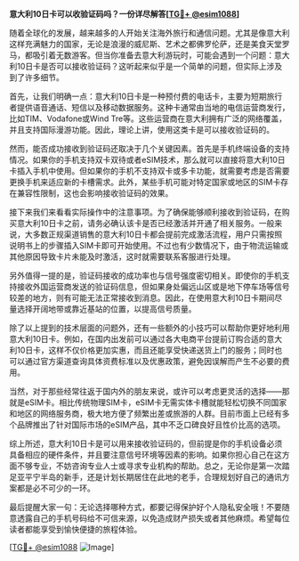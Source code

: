 **意大利10日卡可以收验证码吗？一份详尽解答[[TG💪+ @esim1088](https://t.me/s/esim1088)]**

随着全球化的发展，越来越多的人开始关注海外旅行和通信问题。尤其是像意大利这样充满魅力的国家，无论是浪漫的威尼斯、艺术之都佛罗伦萨，还是美食天堂罗马，都吸引着无数游客。但当你准备去意大利游玩时，可能会遇到一个问题：意大利10日卡是否可以接收验证码？这听起来似乎是一个简单的问题，但实际上涉及到了许多细节。

首先，让我们明确一点：意大利10日卡是一种预付费的电话卡，主要为短期旅行者提供语音通话、短信以及移动数据服务。这种卡通常由当地的电信运营商发行，比如TIM、Vodafone或Wind Tre等。这些运营商在意大利拥有广泛的网络覆盖，并且支持国际漫游功能。因此，理论上讲，使用这类卡是可以接收验证码的。

然而，能否成功接收到验证码还取决于几个关键因素。首先是手机终端设备的支持情况。如果你的手机支持双卡双待或者eSIM技术，那么就可以直接将意大利10日卡插入手机中使用。但如果你的手机不支持双卡或多卡功能，就需要考虑是否需要更换手机来适应新的卡槽需求。此外，某些手机可能对特定国家或地区的SIM卡存在兼容性限制，这也会影响接收验证码的效果。

接下来我们来看看实际操作中的注意事项。为了确保能够顺利接收到验证码，在购买意大利10日卡之前，请务必确认该卡是否已经激活并开通了相关服务。一般来说，大多数正规渠道销售的意大利10日卡都会提前完成激活流程，用户只需按照说明书上的步骤插入SIM卡即可开始使用。不过也有少数情况下，由于物流运输或其他原因导致卡片未能及时激活，这时就需要联系客服进行处理。

另外值得一提的是，验证码接收的成功率也与信号强度密切相关。即使你的手机支持接收外国运营商发送的验证码信息，但如果身处偏远山区或是地下停车场等信号较差的地方，则有可能无法正常接收到消息。因此，在使用意大利10日卡期间尽量选择开阔地带或靠近基站的位置，以提高信号质量。

除了以上提到的技术层面的问题外，还有一些额外的小技巧可以帮助你更好地利用意大利10日卡。例如，在国内出发前可以通过各大电商平台提前订购合适的意大利10日卡，这样不仅价格更加实惠，而且还能享受快递送货上门的服务；同时也可以通过官方渠道查询具体资费标准以及优惠政策，避免因误解而产生不必要的费用。

当然，对于那些经常往返于国内外的朋友来说，或许可以考虑更灵活的选择——那就是eSIM卡。相比传统物理SIM卡，eSIM卡无需实体卡槽就能轻松切换不同国家和地区的网络服务商，极大地方便了频繁出差或旅游的人群。目前市面上已经有多个品牌推出了针对国际市场的eSIM产品，其中不乏口碑良好且性价比高的选项。

综上所述，意大利10日卡是可以用来接收验证码的，但前提是你的手机设备必须具备相应的硬件条件，并且要注意信号环境等因素的影响。如果你担心自己在这方面不够专业，不妨咨询专业人士或寻求专业机构的帮助。总之，无论你是第一次踏足亚平宁半岛的新手，还是计划长期居住在此地的老手，合理规划好自己的通讯方案都是必不可少的一环。

最后提醒大家一句：无论选择哪种方式，都要记得保护好个人隐私安全哦！不要随意透露自己的手机号码给不可信来源，以免造成财产损失或者其他麻烦。希望每位读者都能享受到愉快便捷的旅程体验。

[[TG💪+ @esim1088](https://t.me/s/esim1088) ![Image](https://i.postimg.cc/4NQfJmqS/Snipaste-2025-05-13-00-14-12.png)]
